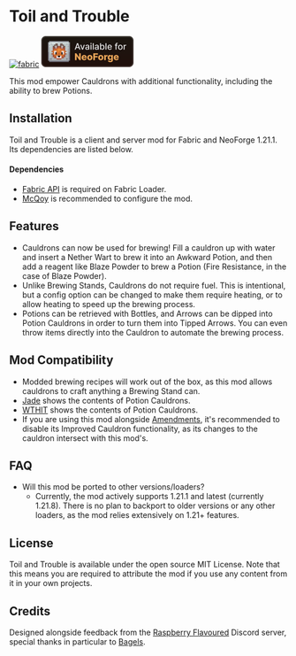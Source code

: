 # Toil and Trouble

<a href='https://modrinth.com/mod/toil-and-trouble/versions?l=fabric'><img alt="fabric" height="56" src="https://raw.githubusercontent.com/intergrav/devins-badges/refs/heads/v3/assets/cozy/supported/fabric_vector.svg"></a>
<a href='https://modrinth.com/mod/toil-and-trouble/versions?l=neoforge'><img alt="Available for NeoForge" height="56" src="https://raw.githubusercontent.com/cassiancc/Cassians-Badges/refs/heads/main/cozy/NeoForge.svg"></a>

This mod empower Cauldrons with additional functionality, including the ability to brew Potions.

## Installation

Toil and Trouble is a client and server mod for Fabric and NeoForge 1.21.1. Its dependencies are listed below.

#### Dependencies
- [Fabric API](https://modrinth.com/mod/fabric-api) is required on Fabric Loader.
- [McQoy](https://modrinth.com/mod/mcqoy) is recommended to configure the mod.

## Features

- Cauldrons can now be used for brewing! Fill a cauldron up with water and insert a Nether Wart to brew it into an Awkward Potion, and then add a reagent like Blaze Powder to brew a Potion (Fire Resistance, in the case of Blaze Powder).
- Unlike Brewing Stands, Cauldrons do not require fuel. This is intentional, but a config option can be changed to make them require heating, or to allow heating to speed up the brewing process.
- Potions can be retrieved with Bottles, and Arrows can be dipped into Potion Cauldrons in order to turn them into Tipped Arrows. You can even throw items directly into the Cauldron to automate the brewing process.

## Mod Compatibility
- Modded brewing recipes will work out of the box, as this mod allows cauldrons to craft anything a Brewing Stand can.
- [Jade](https://modrinth.com/mod/jade) shows the contents of Potion Cauldrons.
- [WTHIT](https://modrinth.com/mod/wthit) shows the contents of Potion Cauldrons.
- If you are using this mod alongside [Amendments](https://modrinth.com/mod/amendments), it's recommended to disable its Improved Cauldron functionality, as its changes to the cauldron intersect with this mod's.

## FAQ
- Will this mod be ported to other versions/loaders?
    - Currently, the mod actively supports 1.21.1 and latest (currently 1.21.8). There is no plan to backport to older versions or any other loaders, as the mod relies extensively on 1.21+ features. 

## License
Toil and Trouble is available under the open source MIT License. Note that this means you are required to attribute the mod if you use any content from it in your own projects.

## Credits

Designed alongside feedback from the [Raspberry Flavoured](https://www.curseforge.com/minecraft/modpacks/raspberry-flavoured) Discord server, special thanks in particular to [Bagels](https://modrinth.com/user/mythrilbagels).
